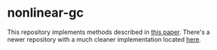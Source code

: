 # nonlinear-gc

This repository implements methods described in [this paper](https://arxiv.org/abs/1802.05842). There's a newer repository with a much cleaner implementation located [here](https://github.com/icc2115/Neural-GC).
